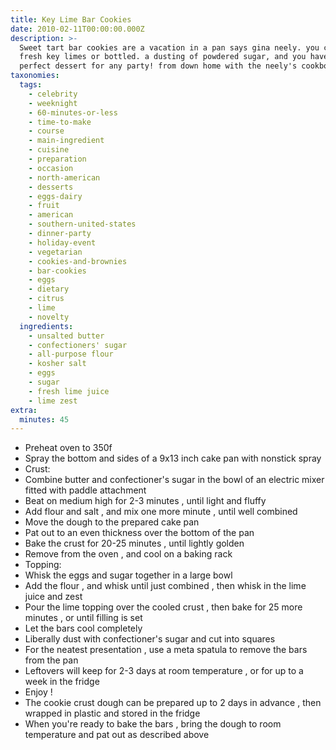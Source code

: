 ```yaml
---
title: Key Lime Bar Cookies
date: 2010-02-11T00:00:00.000Z
description: >-
  Sweet tart bar cookies are a vacation in a pan says gina neely. you can use
  fresh key limes or bottled. a dusting of powdered sugar, and you have the
  perfect dessert for any party! from down home with the neely's cookbook.
taxonomies:
  tags:
    - celebrity
    - weeknight
    - 60-minutes-or-less
    - time-to-make
    - course
    - main-ingredient
    - cuisine
    - preparation
    - occasion
    - north-american
    - desserts
    - eggs-dairy
    - fruit
    - american
    - southern-united-states
    - dinner-party
    - holiday-event
    - vegetarian
    - cookies-and-brownies
    - bar-cookies
    - eggs
    - dietary
    - citrus
    - lime
    - novelty
  ingredients:
    - unsalted butter
    - confectioners' sugar
    - all-purpose flour
    - kosher salt
    - eggs
    - sugar
    - fresh lime juice
    - lime zest
extra:
  minutes: 45
---
```

 - Preheat oven to 350f
 - Spray the bottom and sides of a 9x13 inch cake pan with nonstick spray
 - Crust:
 - Combine butter and confectioner's sugar in the bowl of an electric mixer fitted with paddle attachment
 - Beat on medium high for 2-3 minutes , until light and fluffy
 - Add flour and salt , and mix one more minute , until well combined
 - Move the dough to the prepared cake pan
 - Pat out to an even thickness over the bottom of the pan
 - Bake the crust for 20-25 minutes , until lightly golden
 - Remove from the oven , and cool on a baking rack
 - Topping:
 - Whisk the eggs and sugar together in a large bowl
 - Add the flour , and whisk until just combined , then whisk in the lime juice and zest
 - Pour the lime topping over the cooled crust , then bake for 25 more minutes , or until filling is set
 - Let the bars cool completely
 - Liberally dust with confectioner's sugar and cut into squares
 - For the neatest presentation , use a meta spatula to remove the bars from the pan
 - Leftovers will keep for 2-3 days at room temperature , or for up to a week in the fridge
 - Enjoy !
 - The cookie crust dough can be prepared up to 2 days in advance , then wrapped in plastic and stored in the fridge
 - When you're ready to bake the bars , bring the dough to room temperature and pat out as described above
